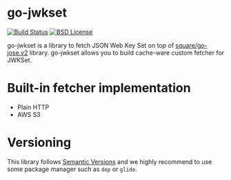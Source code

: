 # go-jwkset

[![Build Status](https://img.shields.io/travis/nabeken/go-jwkset/master.svg)](https://travis-ci.org/nabeken/go-jwkset)
[![BSD License](http://img.shields.io/badge/license-BSD-blue.svg)](https://github.com/nabeken/go-jwkset/blob/master/LICENSE)

go-jwkset is a library to fetch JSON Web Key Set on top of [square/go-jose.v2](https://gopkg.in/square/go-jose.v2) library.
go-jwkset allows you to build cache-ware custom fetcher for JWKSet.

# Built-in fetcher implementation

- Plain HTTP
- AWS S3

# Versioning

This library follows [Semantic Versions](http://semver.org/) and we highly recommend to use some package manager such as `dep` or `glide`.
